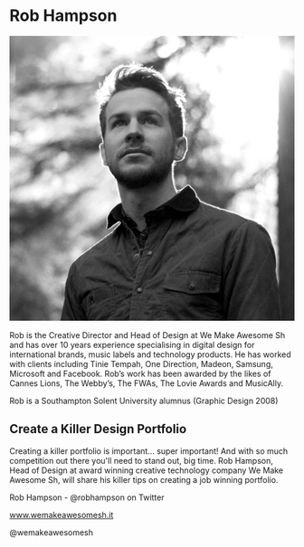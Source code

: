# Rob Hampson

![Rob Hampson](robhampson-crop.jpg)

Rob is the Creative Director and Head of Design at We Make Awesome Sh and has over 10 years experience specialising in digital design for international brands, music labels and technology products. He has worked with clients including Tinie Tempah, One Direction, Madeon, Samsung, Microsoft and Facebook. Rob’s work has been awarded by the likes of Cannes Lions, The Webby’s, The FWAs, The Lovie Awards and MusicAlly. 

Rob is a Southampton Solent University alumnus (Graphic Design 2008)


## Create a Killer Design Portfolio

Creating a killer portfolio is important... super important! And with so much competition out there you'll need to stand out, big time. Rob Hampson, Head of Design at award winning creative technology company We Make Awesome Sh, will share his killer tips on creating a job winning portfolio.

Rob Hampson - @robhampson on Twitter

www.wemakeawesomesh.it

@wemakeawesomesh